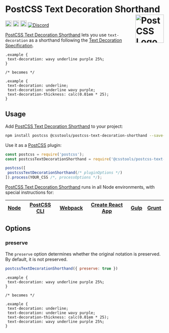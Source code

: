 # PostCSS Text Decoration Shorthand [<img src="https://postcss.github.io/postcss/logo.svg" alt="PostCSS Logo" width="90" height="90" align="right">][postcss]

[<img alt="npm version" src="https://img.shields.io/npm/v/@csstools/postcss-text-decoration-shorthand.svg" height="20">][npm-url] [<img alt="CSS Standard Status" src="https://cssdb.org/images/badges/text-decoration-shorthand.svg" height="20">][css-url] [<img alt="Build Status" src="https://github.com/csstools/postcss-plugins/workflows/test/badge.svg" height="20">][cli-url] [<img alt="Discord" src="https://shields.io/badge/Discord-5865F2?logo=discord&logoColor=white">][discord]

[PostCSS Text Decoration Shorthand] lets you use `text-decoration` as a shorthand following the [Text Decoration Specification].

```pcss
.example {
 text-decoration: wavy underline purple 25%;
}

/* becomes */

.example {
 text-decoration: underline;
 text-decoration: underline wavy purple;
 text-decoration-thickness: calc(0.01em * 25);
}
```

## Usage

Add [PostCSS Text Decoration Shorthand] to your project:

```bash
npm install postcss @csstools/postcss-text-decoration-shorthand --save-dev
```

Use it as a [PostCSS] plugin:

```js
const postcss = require('postcss');
const postcssTextDecorationShorthand = require('@csstools/postcss-text-decoration-shorthand');

postcss([
 postcssTextDecorationShorthand(/* pluginOptions */)
]).process(YOUR_CSS /*, processOptions */);
```

[PostCSS Text Decoration Shorthand] runs in all Node environments, with special
instructions for:

| [Node](INSTALL.md#node) | [PostCSS CLI](INSTALL.md#postcss-cli) | [Webpack](INSTALL.md#webpack) | [Create React App](INSTALL.md#create-react-app) | [Gulp](INSTALL.md#gulp) | [Grunt](INSTALL.md#grunt) |
| --- | --- | --- | --- | --- | --- |

## Options

### preserve

The `preserve` option determines whether the original notation
is preserved. By default, it is not preserved.

```js
postcssTextDecorationShorthand({ preserve: true })
```

```pcss
.example {
 text-decoration: wavy underline purple 25%;
}

/* becomes */

.example {
 text-decoration: underline;
 text-decoration: underline wavy purple;
 text-decoration-thickness: calc(0.01em * 25);
 text-decoration: wavy underline purple 25%;
}
```

[cli-url]: https://github.com/csstools/postcss-plugins/actions/workflows/test.yml?query=workflow/test
[css-url]: https://cssdb.org/#text-decoration-shorthand
[discord]: https://discord.gg/bUadyRwkJS
[npm-url]: https://www.npmjs.com/package/@csstools/postcss-text-decoration-shorthand

[PostCSS]: https://github.com/postcss/postcss
[PostCSS Text Decoration Shorthand]: https://github.com/csstools/postcss-plugins/tree/main/plugins/postcss-text-decoration-shorthand
[Text Decoration Specification]: https://drafts.csswg.org/css-text-decor-4/#text-decoration-property
